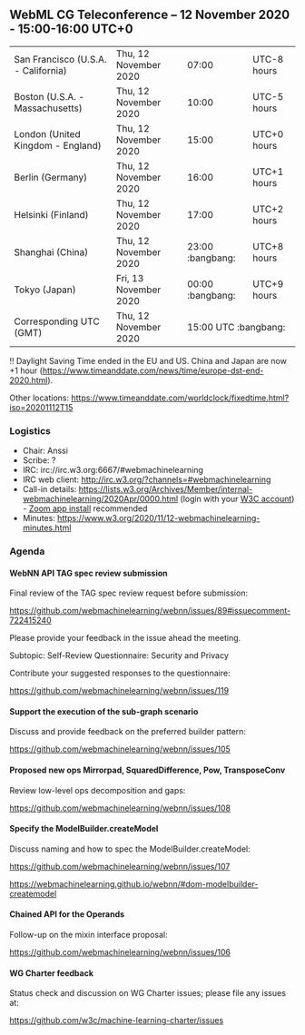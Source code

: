 ## WebML CG Teleconference – 12 November 2020 - 15:00-16:00 UTC+0

<table>
<tr><td> San Francisco (U.S.A. - California) <td> Thu, 12 November 2020 <td> 07:00 <td> UTC-8 hours
<tr><td> Boston (U.S.A. - Massachusetts) <td> Thu, 12 November 2020 <td> 10:00 <td> UTC-5 hours
<tr><td> London (United Kingdom - England) <td> Thu, 12 November 2020 <td> 15:00 <td> UTC+0 hours
<tr><td> Berlin (Germany) <td> Thu, 12 November 2020 <td> 16:00 <td> UTC+1 hours
<tr><td> Helsinki (Finland) <td> Thu, 12 November 2020 <td> 17:00 <td> UTC+2 hours
<tr><td> Shanghai (China) <td> Thu, 12 November 2020 <td> 23:00 :bangbang: <td> UTC+8 hours
<tr><td> Tokyo (Japan) <td> Fri, 13 November 2020 <td> 00:00 :bangbang: <td> UTC+9 hours
<tr><td> Corresponding UTC (GMT) <td> Thu, 12 November 2020 <td colspan=2> 15:00 UTC :bangbang:
</table>

:bangbang: Daylight Saving Time ended in the EU and US. China and Japan are now +1 hour (https://www.timeanddate.com/news/time/europe-dst-end-2020.html).

Other locations: https://www.timeanddate.com/worldclock/fixedtime.html?iso=20201112T15

### Logistics

* Chair: Anssi
* Scribe: ?
* IRC: irc://irc.w3.org:6667/#webmachinelearning
* IRC web client: http://irc.w3.org/?channels=#webmachinelearning
* Call-in details: https://lists.w3.org/Archives/Member/internal-webmachinelearning/2020Apr/0000.html (login with your [W3C account](https://www.w3.org/Help/Account/)) - [Zoom app install](https://zoom.us/download) recommended
* Minutes: https://www.w3.org/2020/11/12-webmachinelearning-minutes.html

### Agenda

#### WebNN API TAG spec review submission

Final review of the TAG spec review request before submission:

https://github.com/webmachinelearning/webnn/issues/89#issuecomment-722415240

Please provide your feedback in the issue ahead the meeting.

Subtopic: Self-Review Questionnaire: Security and Privacy

Contribute your suggested responses to the questionnaire:

https://github.com/webmachinelearning/webnn/issues/119

#### Support the execution of the sub-graph scenario

Discuss and provide feedback on the preferred builder pattern:

https://github.com/webmachinelearning/webnn/issues/105

#### Proposed new ops Mirrorpad, SquaredDifference, Pow, TransposeConv

Review low-level ops decomposition and gaps:

https://github.com/webmachinelearning/webnn/issues/108

#### Specify the ModelBuilder.createModel

Discuss naming and how to spec the ModelBuilder.createModel:

https://github.com/webmachinelearning/webnn/issues/107

https://webmachinelearning.github.io/webnn/#dom-modelbuilder-createmodel

#### Chained API for the Operands

Follow-up on the mixin interface proposal:

https://github.com/webmachinelearning/webnn/issues/106

#### WG Charter feedback

Status check and discussion on WG Charter issues; please file any issues at:

https://github.com/w3c/machine-learning-charter/issues
